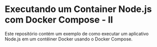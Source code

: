 # Executando um Container Node.js com Docker Compose - II

Este repositório contém um exemplo de como executar um aplicativo Node.js em um contêiner Docker usando o Docker Compose.